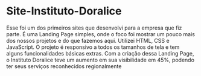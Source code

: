 # Site-Instituto-Doralice
Esse foi um dos primeiros sites que desenvolvi para a empresa que fiz parte. É uma Landing Page simples, onde o foco foi mostrar um pouco mais dos nossos projetos e do que fazemos aqui. Utilizei HTML, CSS e JavaScript. O projeto é responsivo a todos os tamanhos de tela e tem alguns funcionalidades básicas extras.
Com a criação dessa Landing Page, o Instituto Doralice teve um aumento em sua visibilidade em 45%, podendo ter seus serviços reconhecidos regionalmente 
